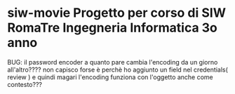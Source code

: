 # siw-movie Progetto per corso di SIW RomaTre Ingegneria Informatica 3o anno

BUG: il password encoder a quanto pare cambia l'encoding da un giorno all'altro???? 
     non capisco forse è perchè ho aggiunto un field nel credentials( review ) e quindi
     magari l'encoding funziona con l'oggetto anche come contesto???

